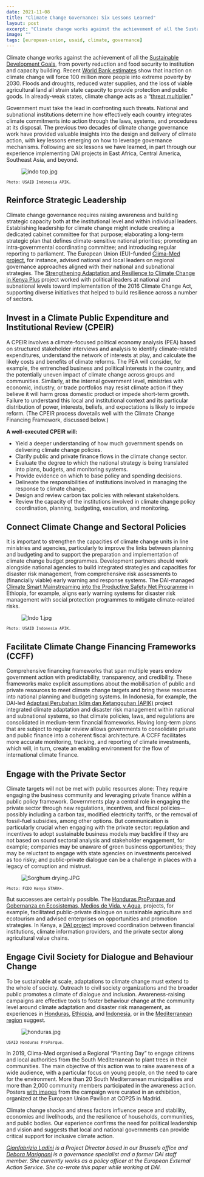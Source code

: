 ```yaml
---
date: 2021-11-08
title: "Climate Change Governance: Six Lessons Learned"
layout: post
excerpt: "Climate change works against the achievement of all the Sustainable Development Goals, from poverty reduction and food security to institution and capacity building."
image: ""
tags: [european-union, usaid, climate, governance]
---
```

<p>Climate change works against the achievement of all the <a href="https://sdgs.un.org/goals">Sustainable Development Goals</a>, from poverty reduction and food security to institution and capacity building. Recent <a href="https://openknowledge.worldbank.org/bitstream/handle/10986/22787/9781464806735.pdf?sequence=13&amp;isAllowed=y">World Bank estimates</a> show that inaction on climate change will force 100 million more people into extreme poverty by 2030. Floods and droughts, reduced water supplies, and the loss of viable agricultural land all strain state capacity to provide protection and public goods. In already-weak states, climate change acts as a “<a href="https://climate-diplomacy.org/magazine/conflict/new-climate-peace">threat multiplier</a>.”</p><p>Government must take the lead in confronting such threats. National and subnational institutions determine how effectively each country integrates climate commitments into action through the laws, systems, and procedures at its disposal. The previous two decades of climate change governance work have provided valuable insights into the design and delivery of climate action, with key lessons emerging on how to leverage governance mechanisms. Following are six lessons we have learned, in part through our experience implementing DAI projects in East Africa, Central America, Southeast Asia, and beyond.</p><figure class="kg-card kg-image-card"><img src="https://pubs.ghost.io/uploads/indo%20top.jpg" class="kg-image" alt="indo top.jpg" loading="lazy"></figure><p><code><code>Photo: USAID Indonesia APIK.</code></code></p><h2 id="reinforce-strategic-leadership">Reinforce Strategic Leadership</h2><p>Climate change governance requires raising awareness and building strategic capacity both at the institutional level and within individual leaders. Establishing leadership for climate change might include creating a dedicated cabinet committee for that purpose; elaborating a long-term strategic plan that defines climate-sensitive national priorities; promoting an intra‐governmental coordinating committee; and introducing regular reporting to parliament. The European Union (EU)-funded <a href="https://www.dai.com/our-work/projects/regional-eu-for-climate-action-in-the-european-neighbourhood-instrument-eni-southern-neighbourhood">Clima-Med project</a>, for instance, advised national and local leaders on regional governance approaches aligned with their national and subnational strategies. The <a href="https://www.dai.com/our-work/projects/kenya-strengthening-adaptation-and-resilience-climate-change-kenya-plus-starck">Strengthening Adaptation and Resilience to Climate Change in Kenya Plus</a> project worked with political leaders at national and subnational levels toward implementation of the 2016 Climate Change Act, supporting diverse initiatives that helped to build resilience across a number of sectors.</p><h2 id="invest-in-a-climate-public-expenditure-and-institutional-review-cpeir-">Invest in a Climate Public Expenditure and Institutional Review (CPEIR)</h2><p>A CPEIR involves a climate-focused political economy analysis (PEA) based on structured stakeholder interviews and analysis to identify climate-related expenditures, understand the network of interests at play, and calculate the likely costs and benefits of climate reforms. The PEA will consider, for example, the entrenched business and political interests in the country, and the potentially uneven impact of climate change across groups and communities. Similarly, at the internal government level, ministries with economic, industry, or trade portfolios may resist climate action if they believe it will harm gross domestic product or impede short-term growth. Failure to understand this local and institutional context and its particular distribution of power, interests, beliefs, and expectations is likely to impede reform. (The CPEIR process dovetails well with the Climate Change Financing Framework, discussed below.)</p><p><strong>A well-executed CPEIR will:</strong></p><ul><li>Yield a deeper understanding of how much government spends on delivering climate change policies.</li><li>Clarify public and private finance flows in the climate change sector.</li><li>Evaluate the degree to which the national strategy is being translated into plans, budgets, and monitoring systems.</li><li>Provide evidence on which to base policy and spending decisions.</li><li>Delineate the responsibilities of institutions involved in managing the response to climate change.</li><li>Design and review carbon tax policies with relevant stakeholders.</li><li>Review the capacity of the institutions involved in climate change policy coordination, planning, budgeting, execution, and monitoring.</li></ul><h2 id="connect-climate-change-and-sectoral-policies">Connect Climate Change and Sectoral Policies</h2><p>It is important to strengthen the capacities of climate change units in line ministries and agencies, particularly to improve the links between planning and budgeting and to support the preparation and implementation of climate change budget programmes. Development partners should work alongside national agencies to build integrated strategies and capacities for disaster risk management, from comprehensive risk assessments to (financially viable) early warning and response systems. The DAI-managed <a href="https://www.dai.com/our-work/projects/ethiopia-technical-assistance-to-support-gcca-plus-mainstreaming-of-climate-smart-planning-and-implementation-approaches">Climate Smart Mainstreaming into the Productive Safety Net Programme</a> in Ethiopia, for example, aligns early warning systems for disaster risk management with social protection programmes to mitigate climate-related risks.</p><figure class="kg-card kg-image-card"><img src="https://pubs.ghost.io/uploads/Indo%201.jpg" class="kg-image" alt="Indo 1.jpg" loading="lazy"></figure><p><code><code>Photo: USAID Indonesia APIK.</code></code></p><h2 id="facilitate-climate-change-financing-frameworks-ccff-">Facilitate Climate Change Financing Frameworks (CCFF)</h2><p>Comprehensive financing frameworks that span multiple years endow government action with predictability, transparency, and credibility. These frameworks make explicit assumptions about the mobilisation of public and private resources to meet climate change targets and bring these resources into national planning and budgeting systems. In Indonesia, for example, the DAI-led <a href="https://www.dai.com/our-work/projects/indonesia-apik-adaptasi-perubahan-iklim-dan-ketangguhan-or-climate-change-adaption">Adaptasi Perubahan Iklim dan Ketangguhan (APIK)</a> project integrated climate adaptation and disaster risk management within national and subnational systems, so that climate policies, laws, and regulations are consolidated in medium-term financial frameworks. Having long-term plans that are subject to regular review allows governments to consolidate private and public finance into a coherent fiscal architecture. A CCFF facilitates more accurate monitoring, tracking, and reporting of climate investments, which will, in turn, create an enabling environment for the flow of international climate finance.</p><h2 id="engage-with-the-private-sector">Engage with the Private Sector</h2><p>Climate targets will not be met with public resources alone: They require engaging the business community and leveraging private finance within a public policy framework. Governments play a central role in engaging the private sector through new regulations, incentives, and fiscal policies—possibly including a carbon tax, modified electricity tariffs, or the removal of fossil-fuel subsidies, among other options. But communication is particularly crucial when engaging with the private sector: regulation and incentives to adopt sustainable business models may backfire if they are not based on sound sectoral analysis and stakeholder engagement, for example; companies may be unaware of green business opportunities; they may be reluctant to engage with state agencies on investments perceived as too risky; and public-private dialogue can be a challenge in places with a legacy of corruption and mistrust.</p><figure class="kg-card kg-image-card"><img src="https://pubs.ghost.io/uploads/Sorghum%20drying.JPG" class="kg-image" alt="Sorghum drying.JPG" loading="lazy"></figure><p><code><code>Photo: FCDO Kenya STARK+.</code></code></p><p>But successes are certainly possible. The <a href="https://www.dai.com/our-work/projects/honduras-ProParque-GEMA">Honduras ProParque and Gobernanza en Ecosistemas, Medios de Vida, y Agua</a>, projects, for example, facilitated public-private dialogue on sustainable agriculture and ecotourism and advised enterprises on opportunities and promotion strategies. In Kenya, a <a href="https://www.dai.com/our-work/projects/kenya-strengthening-adaptation-and-resilience-climate-change-kenya-plus-starck">DAI project</a> improved coordination between financial institutions, climate information providers, and the private sector along agricultural value chains.</p><h2 id="engage-civil-society-for-dialogue-and-behaviour-change">Engage Civil Society for Dialogue and Behaviour Change</h2><p>To be sustainable at scale, adaptations to climate change must extend to the whole of society. Outreach to civil society organizations and the broader public promotes a climate of dialogue and inclusion. Awareness-raising campaigns are effective tools to foster behaviour change at the community level around climate adaptation and disaster risk management, as experiences in <a href="https://www.dai.com/our-work/projects/honduras-ProParque-GEMA">Honduras</a>, <a href="https://www.dai.com/our-work/projects/ethiopia-technical-assistance-to-support-gcca-plus-mainstreaming-of-climate-smart-planning-and-implementation-approaches">Ethiopia</a>, and <a href="https://www.dai.com/our-work/projects/indonesia-apik-adaptasi-perubahan-iklim-dan-ketangguhan-or-climate-change-adaption">Indonesia</a>, or in the <a href="https://www.dai.com/our-work/projects/regional-eu-for-climate-action-in-the-european-neighbourhood-instrument-eni-southern-neighbourhood">Mediterranean region</a> suggest.</p><figure class="kg-card kg-image-card"><img src="https://pubs.ghost.io/uploads/honduras.jpg" class="kg-image" alt="honduras.jpg" loading="lazy"></figure><p><code><code>USAID Honduras ProParque.</code></code></p><p>In 2019, Clima-Med organised a Regional “Planting Day” to engage citizens and local authorities from the South Mediterranean to plant trees in their communities. The main objective of this action was to raise awareness of a wide audience, with a particular focus on young people, on the need to care for the environment. More than 20 South Mediterranean municipalities and more than 2,000 community members participated in the awareness action. Posters <a href="https://www.climamed.eu/cop25-clima-med-showcasing-true-to-life-steps-to-accomplish-climate-actions/">with images</a> from the campaign were curated in an exhibition, organized at the European Union Pavilion at COP25 in Madrid.</p><p>Climate change shocks and stress factors influence peace and stability, economies and livelihoods, and the resilience of households, communities, and public bodies. Our experience confirms the need for political leadership and vision and suggests that local and national governments can provide critical support for inclusive climate action.</p><p><em><a href="https://www.linkedin.com/in/gianfabrizio-ladini-b5a01920/">Gianfabrizio Ladini</a> is a Project Director based in our Brussels office and <a href="https://www.linkedin.com/in/debora-marignani-a250b210/">Debora Marignani</a> is a governance specialist and a former DAI staff member. She currently works as a policy officer at the European External Action Service. She co-wrote this paper while working at DAI.</em></p>
  